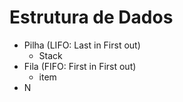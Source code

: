 # Estrutura de Dados

- Pilha (LIFO: Last in First out)
  - Stack
- Fila (FIFO: First in First out)
  - item
- N
